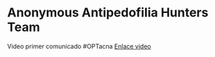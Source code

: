 # Anonymous Antipedofilia Hunters Team

Video primer comunicado #OPTacna [Enlace video](https://youtu.be/aDACorIaxNw)
